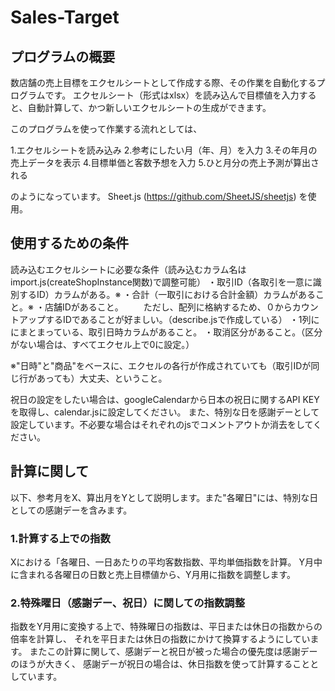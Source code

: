 # Sales-Target

## プログラムの概要
数店舗の売上目標をエクセルシートとして作成する際、その作業を自動化するプログラムです。
エクセルシート（形式はxlsx）を読み込んで目標値を入力すると、自動計算して、かつ新しいエクセルシートの生成ができます。

このプログラムを使って作業する流れとしては、

1.エクセルシートを読み込み
2.参考にしたい月（年、月）を入力
3.その年月の売上データを表示
4.目標単価と客数予想を入力
5.ひと月分の売上予測が算出される

のようになっています。
Sheet.js (https://github.com/SheetJS/sheetjs) を使用。

## 使用するための条件
読み込むエクセルシートに必要な条件（読み込むカラム名はimport.js(createShopInstance関数)で調整可能）
・取引ID（各取引を一意に識別するID）カラムがある。※
・合計（一取引における合計金額）カラムがあること。※
・店舗IDがあること。
　　ただし、配列に格納するため、０からカウントアップするIDであることが好ましい。（describe.jsで作成している）
・1列ににまとまっている、取引日時カラムがあること。
・取消区分があること。（区分がない場合は、すべてエクセル上で0に設定。）

※"日時"と"商品"をベースに、エクセルの各行が作成されていても（取引IDが同じ行があっても）大丈夫、ということ。

祝日の設定をしたい場合は、googleCalendarから日本の祝日に関するAPI KEYを取得し、calendar.jsに設定してください。
また、特別な日を感謝デーとして設定しています。不必要な場合はそれぞれのjsでコメントアウトか消去をしてください。

## 計算に関して
以下、参考月をX、算出月をYとして説明します。また"各曜日"には、特別な日としての感謝デーを含みます。

### 1.計算する上での指数
Xにおける「各曜日、一日あたりの平均客数指数、平均単価指数を計算。
Y月中に含まれる各曜日の日数と売上目標値から、Y月用に指数を調整します。

### 2.特殊曜日（感謝デー、祝日）に関しての指数調整
指数をY月用に変換する上で、特殊曜日の指数は、平日または休日の指数からの倍率を計算し、
それを平日または休日の指数にかけて換算するようにしています。
またこの計算に関して、感謝デーと祝日が被った場合の優先度は感謝デーのほうが大きく、
感謝デーが祝日の場合は、休日指数を使って計算することとしています。
